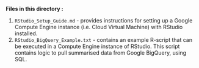 **Files in this directory :**

1. `RStudio_Setup_Guide.md` - provides instructions for setting up a Google Compute Engine instance (i.e. Cloud Virtual Machine) with RStudio installed.
2. `RStudio_BigQuery_Example.txt` - contains an example R-script that can be executed in a Compute Engine instance of RStudio. This script contains logic to pull summarised data from Google BigQuery, using SQL.
